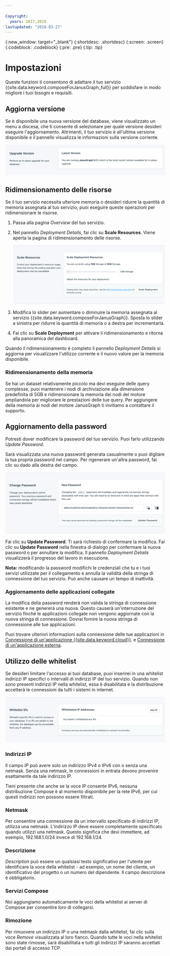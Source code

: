 ```yaml
---

Copyright:
  years: 2017,2018
lastupdated: "2018-03-27"
---
```


{:new_window: target="_blank"}
{:shortdesc: .shortdesc}
{:screen: .screen}
{:codeblock: .codeblock}
{:pre: .pre}
{:tip: .tip}

# Impostazioni

Queste funzioni ti consentono di adattare il tuo servizio {{site.data.keyword.composeForJanusGraph_full}} per soddisfare in modo migliore i tuoi bisogni e requisiti.


## Aggiorna versione

Se è disponibile una nuova versione del database, viene visualizzato un menu a discesa, che ti consente di selezionare per quale versione desideri eseguire l'aggiornamento. Altrimenti, il tuo servizio è all'ultima versione disponibile e il pannello visualizza le informazioni sulla versione corrente.

![Il pannello della versione](./images/janusgraph-version-show.png "Il pannello della versione")


## Ridimensionamento delle risorse

Se il tuo servizio necessita ulteriore memoria o desideri ridurre la quantità di memoria assegnata al tuo servizio, puoi eseguire queste operazioni per ridimensionare le risorse.

1. Passa alla pagina _Overview_ del tuo servizio.
2. Nel pannello _Deployment Details_, fai clic su **Scale Resources**. Viene aperta la pagina di ridimensionamento delle risorse.

    ![La pagina di ridimensionamento delle risorse](./images/janusgraph-scale-show.png "La pagina di ridimensionamento delle risorse")

3. Modifica lo slider per aumentare o diminuire la memoria assegnata al servizio {{site.data.keyword.composeForJanusGraph}}. Sposta lo slider a sinistra per ridurre la quantità di memoria o a destra per incrementarla.
4. Fai clic su **Scale Deployment** per attivare il ridimensionamento e ritorna alla panoramica del dashboard. 

Quando il ridimensionamento è completo il pannello _Deployment Details_ si aggiorna per visualizzare l'utilizzo corrente e il nuovo valore per la memoria disponibile.

### Ridimensionamento della memoria

Se hai un dataset relativamente piccolo ma devi eseguire delle query complesse, puoi mantenere i nodi di archiviazione alla dimensione predefinita di 5GB e ridimensionare la memoria dei nodi del motore ampliandola per migliorare le prestazioni delle tue query. Per aggiungere della memoria ai nodi del motore JanusGraph ti invitiamo a contattare il supporto.


## Aggiornamento della password

Potresti dover modificare la password del tuo servizio. Puoi farlo utilizzando _Update Password_. 

Sarà visualizzata una nuova password generata casualmente o puoi digitare la tua propria password nel campo. Per rigenerare un'altra password, fai clic su dado alla destra del campo. 
  
![Aggiornamento della password etcd](./images/janusgraph-update-password.png "Generatore della password automatico")

Fai clic su **Update Password**. Ti sarà richiesto di confermare la modifica. Fai clic su **Update Password** nella finestra di dialogo per confermare la nuova password o per annullare la modifica. Il pannello _Deployment Details_ visualizzerà il progresso del lavoro in esecuzione.

**Nota:** modificando la password modifichi le credenziali che tu e i tuoi servizi utilizzate per il collegamento e annulla la validità della stringa di connessione del tuo servizio. Può anche causare un tempo di inattività.

### Aggiornamento delle applicazioni collegate
La modifica della password renderà non valida la stringa di connessione esistente e ne genererà una nuova. Questo causerà un'interruzione del servizio finché le applicazioni collegate non vengono aggiornate con la nuova stringa di connessione. Dovrai fornire la nuova stringa di connessione alle tue applicazioni.

Puoi trovare ulteriori informazioni sulla connessione delle tue applicazioni in [Connessione di un'applicazione {{site.data.keyword.cloud}}](./connecting-bluemix-app.html).
e [Connessione di un'applicazione esterna](./connecting-external.html).


## Utilizzo delle whitelist

Se desideri limitare l'accesso ai tuoi database, puoi inserirei in una whitelist indirizzi IP specifici o intervalli di indirizzi IP del tuo servizio. Quando non sono presenti indirizzi IP nella whitelist, essa è disabilitata e la distribuzione accetterà le connessioni da tutti i sistemi in internet.

![IP della whitelist](./images/janusgraph-whitelist-show.png "I campi della whitelist.")

### Indirizzi IP
Il campo *IP* può avere solo un indirizzo IPv4 o IPv6 con o senza una netmask. Senza una netmask, le connessioni in entrata devono provenire esattamente da tale indirizzo IP. 

Tieni presente che anche se la voce IP consente IPv6, nessuna distribuzione Compose è al momento disponibile per la rete IPv6, per cui questi indirizzi non possono essere filtrati.

### Netmask
Per consentire una connessione da un intervallo specificato di indirizzi IP, utilizza una netmask. L'indirizzo IP deve essere completamente specificato quando utilizzi una netmask. Questo significa che devi immettere, ad esempio, 192.168.1.0/24 invece di 192.168.1/24.

### Descrizione
*Description* può essere un qualsiasi testo significativo per l'utente per identificare la voce della whitelist - ad esempio, un nome del cliente, un identificativo del progetto o un numero del dipendente. Il campo descrizione è obbligatorio.

### Servizi Compose
Noi aggiungiamo automaticamente le voci della whitelist ai server di Compose per consentire loro di collegarsi.

### Rimozione
Per rimuovere un indirizzo IP o una netmask dalla whitelist, fai clic sulla voce *Remove* visualizzata al loro fianco.
Quando tutte le voci nella whitelist sono state rimosse, sarà disabilitata e tutti gli indirizzi IP saranno accettati dai portali di accesso TCP.
